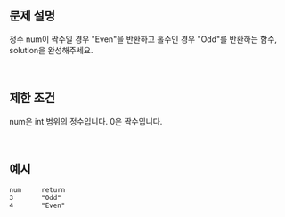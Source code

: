 ## 문제 설명

정수 num이 짝수일 경우 "Even"을 반환하고 홀수인 경우 "Odd"를 반환하는 함수, solution을 완성해주세요.

<br>

## 제한 조건

num은 int 범위의 정수입니다.
0은 짝수입니다.

<br>

## 예시

```
num	    return
3	    "Odd"
4	    "Even"
```
